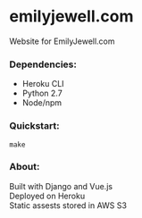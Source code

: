 # emilyjewell.com
Website for EmilyJewell.com

### Dependencies:
- Heroku CLI
- Python 2.7
- Node/npm

### Quickstart:  
```
make
```

### About:
Built with Django and Vue.js  
Deployed on Heroku  
Static assests stored in AWS S3  
